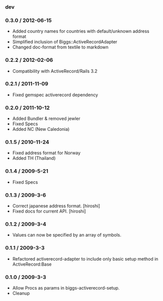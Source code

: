 ### dev

### 0.3.0 / 2012-06-15

* Added country names for countries with default/unknown address format
* Simplified inclusion of Biggs::ActiveRecordAdapter
* Changed doc-format from textile to markdown

### 0.2.2 / 2012-02-06

* Compatibility with ActiveRecord/Rails 3.2

### 0.2.1 / 2011-11-09

* Fixed gemspec activerecord dependency

### 0.2.0 / 2011-10-12

* Added Bundler & removed jewler
* Fixed Specs
* Added NC (New Caledonia)

### 0.1.5 / 2010-11-24

* Fixed address format for Norway
* Added TH (Thailand)

### 0.1.4 / 2009-5-21

* Fixed Specs

### 0.1.3 / 2009-3-6

* Correct japanese address format. [hiroshi]
* Fixed docs for current API. [hiroshi]

### 0.1.2 / 2009-3-4

* Values can now be specified by an array of symbols.

### 0.1.1 / 2009-3-3

* Refactored activerecord-adapter to include only basic setup method in ActiveRecord:Base

### 0.1.0 / 2009-3-3

* Allow Procs as params in biggs-activerecord-setup.
* Cleanup

